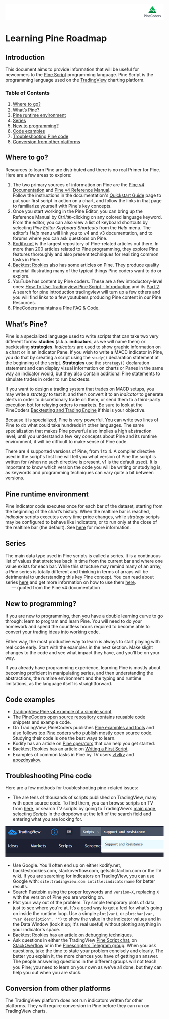 ![logo](../../images/pinelong.png "Pine")

# Learning Pine Roadmap

## Introduction

This document aims to provide information that will be useful for newcomers to the [Pine Script](https://www.tradingview.com/pine-script-docs/en/v4/Introduction.html) programming language. Pine Script is the programming language used on the [TradingView](http://www.tradingview.com) charting platform.

### Table of Contents

1. [Where to go?](#where-to-go)
1. [What’s Pine?](#whats-Pine)
1. [Pine runtime environment](#pine-runtime-environment)
1. [Series](#series)
1. [New to programming?](#new-to-programming)
1. [Code examples](#code-examples)
1. [Troubleshooting Pine code](#troubleshooting-pine-code)
1. [Conversion from other platforms](#conversion-from-other-platforms)

## Where to go?


Resources to learn Pine are distributed and there is no real Primer for Pine. Here are a few areas to explore:

1. The two primary sources of information on Pine are the [Pine v4 Documentation](https://www.tradingview.com/pine-script-docs/en/v4/index.html) and [Pine v4 Reference Manual](https://www.tradingview.com/pine-script-reference/v4/).<br>
Follow the instructions in the documentation's [Quickstart Guide](https://www.tradingview.com/pine-script-docs/en/v4/Quickstart_guide.html) page to put your first script in action on a chart, and follow the links in that page to familiarize yourself with Pine's key concepts.
1. Once you start working in the Pine Editor, you can bring up the Reference Manual by Ctrl/&#8984;-clicking on any colored language keyword. From the editor, you can also view a list of keyboard shortcuts by selecting *Pine Editor Keyboard Shortcuts* from the *Help* menu. The editor's *Help* menu will link you to v4 and v3 documentation, and to forums where you can ask questions on Pine.
1. [Kodify.net](https://kodify.net/tradingview-programming-articles/) is the largest repository of Pine-related articles out there. In more than 200 articles related to Pine programming, they explore Pine features thoroughly and also present techniques for realizing common tasks in Pine.
1. [Backtest Rookies](https://backtest-rookies.com/category/tradingview/) also has some articles on Pine. They produce quality material illustrating many of the typical things Pine coders want to do or explore.
1. YouTube has content by Pine coders. These are a few introductory-level ones:
[How To Use Tradingview Pine Script - Introduction](https://www.youtube.com/watch?v=Kwlxngw1YBY) and its [Part 2](https://www.youtube.com/watch?v=3wW10q9QDA8). A search for pine introduction tradingview will turn up a few others and you will find links to a few youtubers producing Pine content in our Pine Resources.
1. PineCoders maintains a Pine FAQ & Code.

## What’s Pine?

Pine is a specialized language used to write scripts that can take two very different forms: **studies** (a.k.a. **indicators**, as we will name them) or backtesting **strategies**. *Indicators* are used to show graphic information on a chart or in an indicator Pane. If you wish to write a MACD indicator in Pine, you do that by creating a script using the `study()` declaration statement at the beginning of the script. **Strategies** use the `strategy()` declaration statement and can display visual information on charts or Panes in the same way an indicator would, but they also contain additional Pine statements to simulate trades in order to run backtests.

If you want to design a trading system that trades on MACD setups, you may write a *strategy* to test it, and then convert it to an *indicator* to generate alerts in order to discretionary trade on them, or send them to a third-party execution bot for relaying orders to markets. Be sure to look at the PineCoders [Backtesting and Trading Engine](https://www.tradingview.com/script/dYqL95JB-Backtesting-Trading-Engine-Pinescripters/) if this is your objective.

Because it is specialized, Pine is very powerful. You can write two lines of Pine to do what could take hundreds in other languages. The same specialization that makes Pine powerful also implies a high abstraction level; until you understand a few key concepts about Pine and its runtime environment, it will be difficult to make sense of Pine code.

There are 4 supported versions of Pine, from 1 to 4. A compiler directive used in the script's first line will tell you what version of Pine the script is written for (when no such directive is present, v1 is the default used). It is important to know which version the code you will be writing or studying is, as keywords and programming techniques can vary quite a bit between versions.

## Pine runtime environment

Pine indicator code executes once for each bar of the dataset, starting from the beginning of the chart’s history. When the realtime bar is reached, *indicator* scripts executes every time price changes, while *strategy* scripts may be configured to behave like indicators, or to run only at the close of the realtime bar (the default). See [here](https://www.tradingview.com/pine-script-docs/en/v4/language/Execution_model.html) for more information.

## Series

The main data type used in Pine scripts is called a series. It is a continuous list of values that stretches back in time from the current bar and where one value exists for each bar. While this structure may remind many of an array, a Pine series is totally different and thinking in terms of arrays will be detrimental to understanding this key Pine concept. You can read about series [here](https://www.tradingview.com/pine-script-docs/en/v4/language/Type_system.html#series) and get more information on how to use them [here](https://www.tradingview.com/pine-script-docs/en/v4/language/Operators.html#history-referencing-operator).<br/>
 &nbsp;&nbsp;&nbsp;&nbsp;&nbsp;— quoted from the Pine v4 documentation

## New to programming?
If you are new to programming, then you have a double learning curve to go through: learn to program and learn Pine. You will need to do your homework and spend the countless hours required to become able to convert your trading ideas into working code.

Either way, the most productive way to learn is always to start playing with real code early. Start with the examples in the next section. Make slight changes to the code and see what impact they have, and you’ll be on your way.

If you already have programming experience, learning Pine is mostly about becoming proficient in manipulating series, and then understanding the abstractions, the runtime environment and the typing and runtime limitations, as the language itself is straightforward.

## Code examples

- [TradingView Pine v4 example of a simple script](https://www.tradingview.com/pine-script-docs/en/v4/Quickstart_guide.html).
- The [PineCoders open source repository](https://github.com/pinecoders/pine-utils) contains reusable code snippets and example code.
- On TradingView, PineCoders publishes [Pine examples and tools](https://www.tradingview.com/u/PineCoders/#published-scripts) and also follows [top Pine coders](https://www.tradingview.com/u/PineCoders/#following-people) who publish mostly open source code. Studying their code is one the best ways to learn.
- Kodify has an article on [Pine operators](https://kodify.net/tradingview/operators/operators-operands/) that can help you get started.
- Backtest Rookies has an article on [Writing a First Script](https://backtest-rookies.com/2017/06/07/trading-view-first-script/).
- Examples of common tasks in Pine by TV users [vtvlkv](https://www.tradingview.com/u/vitvlkv/#published-scripts) and [apozdnyakov](https://www.tradingview.com/u/apozdnyakov/#published-scripts).

## Troubleshooting Pine code

Here are a few methods for troubleshooting pine-related issues:

- The are tens of thousands of scripts published on TradingView, many with open source code. To find them, you can browse scripts on TV from [here](https://www.tradingview.com/scripts/), or search TV scripts by going to TradingView’s [main page](https://www.tradingview.com/), selecting *Scripts* in the dropdown at the left of the search field and entering what you are looking for.

![search](search_for_scripts.png "Search for scripts")

- Use Google. You'll often end up on either kodify.net, backtestrookies.com, stackoverflow.com, getsatisfaction.com or the TV wiki. If you are searching for indicators on TradingView, you can use Google with: `site:tradingview.com intitle:indicatorname` for better results.
- Search [Pastebin](https://pastebin.com/) using the proper keywords and `version=X`, replacing `X` with the version of Pine you are working on.
- Plot your way out of the problem. Try simple temporary plots of data, just to see where you're at. It’s a good way to get a feel for what's going on inside the runtime loop. Use a simple `plot(var)`, or `plotchar(var, "var description", "")` to show the value in the indicator values and in the Data Window (look it up; it's real useful) without plotting anything in your indicator's space.
- Backtest Rookies has an [article on debugging techniques](https://backtest-rookies.com/2018/02/09/tradingview-pinescript-debugging-plotting-tips-tricks/).
- Ask questions in either the TradingView [Pine Script chat](https://www.tradingview.com/chat/#BfmVowG1TZkKO235), on [StackOverflow](https://stackoverflow.com/questions/tagged/pine-script) or in the [Pinescripters Telegram group](https://t.me/pinescripters). When you ask questions, take the time to state your problem concisely and clearly. The better you explain it, the more chances you have of getting an answer. The people answering questions in the different groups will not teach you Pine; you need to learn on your own as we’ve all done, but they can help you out when you are stuck.

## Conversion from other platforms

The TradingView platform does not run indicators written for other platforms. They will require conversion in Pine before they can run on TradingView charts.
